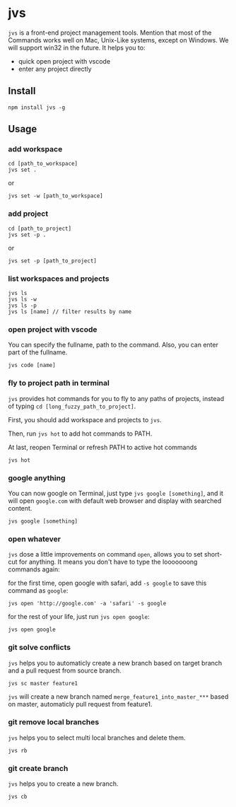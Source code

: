 # jvs

`jvs` is a front-end project management tools. Mention that most of the Commands works well on Mac, Unix-Like systems, except on Windows. We will support win32 in the future.
It helps you to:

- quick open project with vscode
- enter any project directly

## Install

```console
npm install jvs -g
```

## Usage

### add workspace

```console
cd [path_to_workspace]
jvs set .
```

or

```console
jvs set -w [path_to_workspace]
```

### add project

```console
cd [path_to_project]
jvs set -p .
```

or

```console
jvs set -p [path_to_project]
```

### list workspaces and projects

```console
jvs ls
jvs ls -w
jvs ls -p
jvs ls [name] // filter results by name
```

### open project with vscode

You can specify the fullname, path to the command. Also, you can enter part of the fullname.

```console
jvs code [name]
```

### fly to project path in terminal

`jvs` provides hot commands for you to fly to any paths of projects, instead of typing `cd [long_fuzzy_path_to_project]`.

First, you should add workspace and projects to `jvs`.

Then, run `jvs hot` to add hot commands to PATH.

At last, reopen Terminal or refresh PATH to active hot commands

```console
jvs hot
```

### google anything

You can now google on Terminal, just type `jvs google [something]`, and it will open `google.com` with default web browser and display with searched content.

```console
jvs google [something]
```

### open whatever

`jvs` dose a little improvements on command `open`, allows you to set short-cut for anything. It means you don't have to type the looooooong commands again:

for the first time, open google with safari, add `-s google` to save this command as `google`:

```console
jvs open 'http://google.com' -a 'safari' -s google
```

for the rest of your life, just run `jvs open google`:

```console
jvs open google
```

### git solve conflicts

`jvs` helps you to automaticly create a new branch based on target branch and a pull request from source branch.

```console
jvs sc master feature1
```
`jvs` will create a new branch named `merge_feature1_into_master_***` based on master, automaticly pull request from feature1.

### git remove local branches

`jvs` helps you to select multi local branches and delete them.

```console
jvs rb
```

### git create branch

`jvs` helps you to create a new branch.

```console
jvs cb
```
